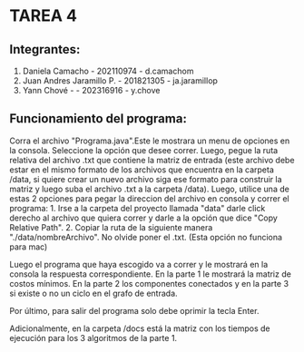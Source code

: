 
# TAREA 4 

## Integrantes: 
1. Daniela Camacho - 202110974 - d.camachom
2. Juan Andres Jaramillo P. - 201821305 - ja.jaramillop
3. Yann Chové - - 202316916 - y.chove

## Funcionamiento del programa:

Corra el archivo "Programa.java".Este le mostrara un menu de opciones en la consola. Seleccione la opción que desee correr. Luego, pegue la ruta relativa del archivo .txt que contiene la matriz de entrada (este archivo debe estar en el mismo formato de los archivos que encuentra en la carpeta /data, si quiere crear un nuevo archivo siga ese formato para construir la matriz y luego suba el archivo .txt a la carpeta /data). Luego, utilice una de estas 2 opciones para pegar la direccion del archivo en consola y correr el programa: 
	1. Irse a la carpeta del proyecto llamada "data" darle click derecho al archivo que quiera correr y darle a la opción que dice "Copy Relative Path".
	2. Copiar la ruta de la siguiente manera "./data/nombreArchivo". No olvide poner el .txt. (Esta opción no funciona para mac)

Luego el programa que haya escogido va a correr y le mostrará en la consola la respuesta correspondiente. En la parte 1 le mostrará la matriz de costos mínimos. En la parte 2 los componentes conectados y en la parte 3 si existe o no un ciclo en el grafo de entrada.

Por último, para salir del programa solo debe oprimir la tecla Enter.

Adicionalmente, en la carpeta /docs está la matriz con los tiempos de ejecución para los 3 algoritmos de la parte 1.
